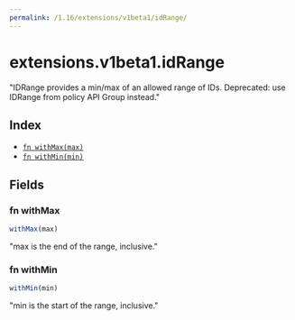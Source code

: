 ```yaml
---
permalink: /1.16/extensions/v1beta1/idRange/
---
```


# extensions.v1beta1.idRange

"IDRange provides a min/max of an allowed range of IDs. Deprecated: use IDRange from policy API Group instead."

## Index

* [`fn withMax(max)`](#fn-withmax)
* [`fn withMin(min)`](#fn-withmin)

## Fields

### fn withMax

```ts
withMax(max)
```

"max is the end of the range, inclusive."

### fn withMin

```ts
withMin(min)
```

"min is the start of the range, inclusive."